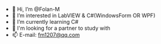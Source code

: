 - 👋 Hi, I’m @Folan-M
- 👀 I’m interested in LabVIEW & C#(WindowsForm OR WPF)
- 🌱 I’m currently learning C#
- 💞️ I'm looking for a partner to study with
- 📫 E-mail: fm1207@qq.com

<!---
Folan-M/Folan-M is a ✨ special ✨ repository because its `README.md` (this file) appears on your GitHub profile.
You can click the Preview link to take a look at your changes.
--->
